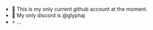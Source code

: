- 💬 This is my only current github account at the moment.
- 🔵 My only discord is @glyphaj
- ⚡ ...

<!---
Want to add my discord? 
[+] Either add me using my username @glyphaj or copy and paste this link: https://discord.com/users/1132649415409156226
--->

